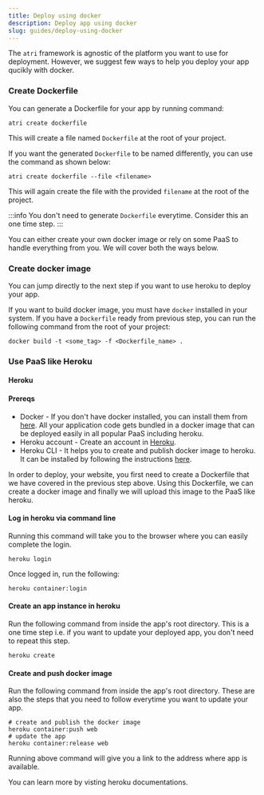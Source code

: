 ```yaml
---
title: Deploy using docker
description: Deploy app using docker
slug: guides/deploy-using-docker
---
```


The `atri` framework is agnostic of the platform you want to use for deployment. However, we suggest few ways to help you deploy your app qucikly with docker.

### Create Dockerfile

You can generate a Dockerfile for your app by running command:

```
atri create dockerfile
```

This will create a file named `Dockerfile` at the root of your project.

If you want the generated `Dockerfile` to be named differently, you can use the command as shown below:

```
atri create dockerfile --file <filename>
```

This will again create the file with the provided `filename` at the root of the project.

:::info
You don't need to generate `Dockerfile` everytime. Consider this an one time step.
:::

You can either create your own docker image or rely on some PaaS to handle everything from you. We will cover both the ways below.

### Create docker image

You can jump directly to the next step if you want to use heroku to deploy your app.

If you want to build docker image, you must have `docker` installed in your system. If you have a `Dockerfile` ready from previous step, you can run the following command from the root of your project:

```
docker build -t <some_tag> -f <Dockerfile_name> .
```

### Use PaaS like Heroku

#### Heroku

#### Prereqs

-   Docker - If you don't have docker installed, you can install them from [here](https://docs.docker.com/engine/install/). All your application code gets bundled in a docker image that can be deployed easily in all popular PaaS including heroku.
-   Heroku account - Create an account in [Heroku](https://heroku.com).
-   Heroku CLI - It helps you to create and publish docker image to heroku. It can be installed by following the instructions [here](https://devcenter.heroku.com/articles/heroku-cli#install-the-heroku-cli).

In order to deploy, your website, you first need to create a Dockerfile that we have covered in the previous step above. Using this Dockerfile, we can create a docker image and finally we will upload this image to the PaaS like heroku.

#### Log in heroku via command line

Running this command will take you to the browser where you can easily complete the login.

```shell
heroku login
```

Once logged in, run the following:

```shell
heroku container:login
```

#### Create an app instance in heroku

Run the following command from inside the app's root directory. This is a one time step i.e. if you want to update your deployed app, you don't need to repeat this step.

```shell
heroku create
```

#### Create and push docker image

Run the following command from inside the app's root directory. These are also the steps that you need to follow everytime you want to update your app.

```shell
# create and publish the docker image
heroku container:push web
# update the app
heroku container:release web
```

Running above command will give you a link to the address where app is available.

You can learn more by visting heroku documentations.

